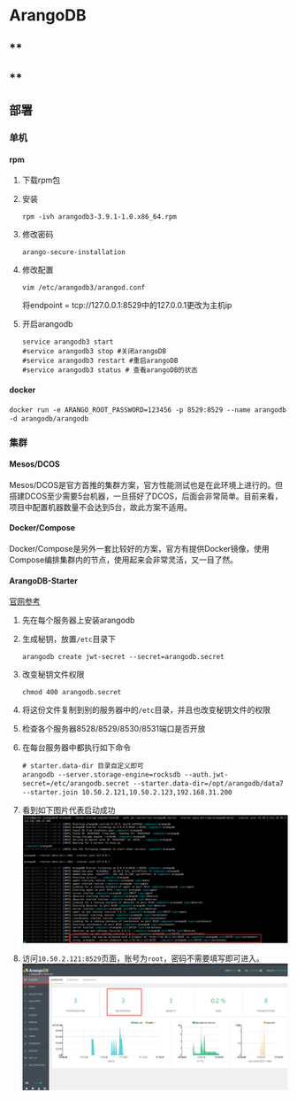 # ArangoDB

## **

## **

## 部署

### 单机

#### rpm

1. 下载rpm包

2. 安装

   ``` shell
   rpm -ivh arangodb3-3.9.1-1.0.x86_64.rpm
   ```

3. 修改密码

   ``` shell
   arango-secure-installation
   ```

4. 修改配置

   ``` shell
   vim /etc/arangodb3/arangod.conf
   ```

   将endpoint = tcp://127.0.0.1:8529中的127.0.0.1更改为主机ip

5. 开启arangodb

   ``` shell
   service arangodb3 start
   #service arangodb3 stop #关闭arangoDB
   #service arangodb3 restart #重启arangoDB
   #service arangodb3 status # 查看arangoDB的状态
   ```

#### docker

``` shell
docker run -e ARANGO_ROOT_PASSWORD=123456 -p 8529:8529 --name arangodb -d arangodb/arangodb
```

### 集群

#### Mesos/DCOS

Mesos/DCOS是官方首推的集群方案，官方性能测试也是在此环境上进行的。但搭建DCOS至少需要5台机器，一旦搭好了DCOS，后面会非常简单。目前来看，项目中配置机器数量不会达到5台，故此方案不适用。

#### Docker/Compose

Docker/Compose是另外一套比较好的方案，官方有提供Docker镜像，使用Compose编排集群内的节点，使用起来会非常灵活，又一目了然。

#### ArangoDB-Starter

[官网参考](https://www.arangodb.com/docs/stable/deployment-cluster-using-the-starter.html)

1. 先在每个服务器上安装arangodb

2. 生成秘钥，放置`/etc`目录下

   ``` shell
   arangodb create jwt-secret --secret=arangodb.secret
   ```

3. 改变秘钥文件权限

   ``` shell
   chmod 400 arangodb.secret
   ```

4. 将这份文件复制到别的服务器中的`/etc`目录，并且也改变秘钥文件的权限

5. 检查各个服务器8528/8529/8530/8531端口是否开放

6. 在每台服务器中都执行如下命令

   ``` shell
   # starter.data-dir 目录自定义即可
   arangodb --server.storage-engine=rocksdb --auth.jwt-secret=/etc/arangodb.secret --starter.data-dir=/opt/arangodb/data7 --starter.join 10.50.2.121,10.50.2.123,192.168.31.200
   ```

7. 看到如下图片代表启动成功
   ![image-20220601171518723](实操.assets/image-20220601171518723.png)

8. 访问`10.50.2.121:8529`页面，账号为`root`，密码不需要填写即可进入。
   ![image-20220601171642543](实操.assets/image-20220601171642543.png)

